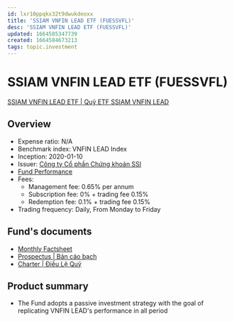 ```yaml
---
id: lxr10ppqkx32t9dwukdeoxx
title: 'SSIAM VNFIN LEAD ETF (FUESSVFL)'
desc: 'SSIAM VNFIN LEAD ETF (FUESSVFL)'
updated: 1664585347739
created: 1664584673213
tags: topic.investment
---
```

# SSIAM VNFIN LEAD ETF (FUESSVFL)

[SSIAM VNFIN LEAD ETF | Quỹ ETF SSIAM VNFIN LEAD](https://www.ssi.com.vn/en/ssiam/fund-information-ssiam-vnfin%20lead)

## Overview

- Expense ratio: N/A
- Benchmark index: VNFIN LEAD Index
- Inception: 2020-01-10
- Issuer: [Công ty Cổ phần Chứng khoán SSI](https://www.ssi.com.vn/)
- [Fund Performance](https://www.ssi.com.vn/en/ssiam/performance-vnfin-lead)
- Fees:
    - Management fee: 0.65% per annum
    - Subscription fee: 0% + trading fee 0.15%
    - Redemption fee: 0.1% + trading fee 0.15%
- Trading frequency: Daily, From Monday to Friday

## Fund's documents

- [Monthly Factsheet](https://www.ssi.com.vn/upload/files/QuanLyQuy/Tai-lieu-quy/ETF/Bao-cao-hoat-dong/SSIAM%20VNFINLEAD%20ETF_Factsheet_EN_31082022.pdf)
- [Prospectus | Bản cáo bạch](https://www.ssi.com.vn/upload/files/QuanLyQuy/Prospectus_SSIAM%20VNFIN%20LEAD%20ETF_ENG_2022%20Clean.pdf)
- [Charter | Điều Lệ Quỹ](https://www.ssi.com.vn/en/ssiam/documents-and-forms?filter_fund=ASSETMANAGEMENT-TAILIEUQUYETFSSIAMVNFINLEAD&filter_type=29)

## Product summary

- The Fund adopts a passive investment strategy with the goal of replicating VNFIN LEAD's performance in all period